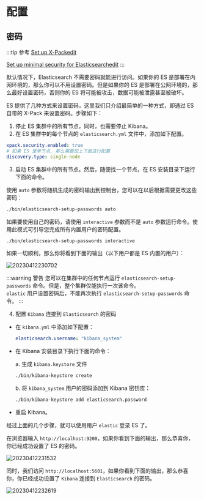 # 配置

## 密码

:::tip 参考
[Set up X-Packedit](https://www.elastic.co/guide/en/elasticsearch/reference/7.17/setup-xpack.html)  

[Set up minimal security for Elasticsearchedit](https://www.elastic.co/guide/en/elasticsearch/reference/7.17/security-minimal-setup.html)
:::

默认情况下，Elasticsearch 不需要密码就能进行访问。如果你的 ES 是部署在内网环境的，那么你可以不用设置密码。但是如果你的 ES 是部署在公网环境的，那么最好设置密码，否则你的 ES 将可能被攻击，数据可能被泄露甚至被破坏。

ES 提供了几种方式来设置密码，这里我们只介绍最简单的一种方式，即通过 ES 自带的 X-Pack 来设置密码。步骤如下：

1. 停止 ES 集群中的所有节点，同时，也需要停止 Kibana。
2. 在 ES 集群中的每个节点的 `elasticsearch.yml` 文件中，添加如下配置。

  ```yaml
  xpack.security.enabled: true
  # 如果 ES 是单节点, 那么需要加上下面这行配置
  discovery.type: single-node
  ```
3. 启动 ES 集群中的所有节点。然后，随便找一个节点，在 ES 安装目录下运行下面的命令。

  使用 `auto` 参数将随机生成的密码输出到控制台，您可以在以后根据需要更改这些密码：

  ```sh
  ./bin/elasticsearch-setup-passwords auto
  ```
  如果要使用自己的密码，请使用 `interactive` 参数而不是 `auto` 参数运行命令。使用此模式可引导您完成所有内置用户的密码配置。
  ```sh
  ./bin/elasticsearch-setup-passwords interactive
  ```

  如果一切顺利，那么你将看到下面的输出（以下用户都是 ES 内置的用户）：

  ![20230412230702](https://djfmdresources.oss-cn-hangzhou.aliyuncs.com/athena/2023-04-12/20230412230702.png)

  :::warning 警告
  您可以在集群中的任何节点运行 `elasticsearch-setup-passwords` 命令。但是，整个集群仅能执行一次该命令。   
  `elastic` 用户设置密码后，不能再次执行 `elasticsearch-setup-passwords` 命令。
  :::

4. 配置 `Kibana` 连接到 `Elasticsearch` 的密码

  - 在 `kibana.yml` 中添加如下配置：
  
    ```yml
    elasticsearch.username: "kibana_system"
    ```

  - 在 Kibana 安装目录下执行下面的命令：

    a. 生成 `kibana.keystore` 文件
    
    ```sh
    ./bin/kibana-keystore create
    ```
    b. 将 `kibana_system` 用户的密码添加到 Kibana 密钥库：

    ```sh
    ./bin/kibana-keystore add elasticsearch.password
    ```

  - 重启 Kibana。

经过上面的几个步骤，就可以使用用户 `elastic` 登录 ES 了。

在浏览器输入 `http://localhost:9200`，如果你看到下面的输出，那么恭喜你，你已经成功设置了 ES 的密码。

![20230412231532](https://djfmdresources.oss-cn-hangzhou.aliyuncs.com/athena/2023-04-12/20230412231532.png)

同时，我们访问 `http://localhost:5601`，如果你看到下面的输出，那么恭喜你，你已经成功设置了 `Kibana` 连接到 `Elasticsearch` 的密码。

![20230412232619](https://djfmdresources.oss-cn-hangzhou.aliyuncs.com/athena/2023-04-12/20230412232619.png)
